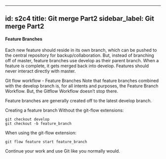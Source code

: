  ---
 id: s2c4
 title: Git merge Part2
 sidebar_label: Git merge Part2
 ---

#### Feature Branches

Each new feature should reside in its own branch, which can be pushed to the central repository for backup/collaboration.
But, instead of branching off of master, feature branches use develop as their parent branch.
When a feature is complete, it gets merged back into develop.
Features should never interact directly with master.




Git flow workflow - Feature Branches
Note that feature branches combined with the develop branch is, for all intents and purposes, the Feature Branch Workflow.
But, the Gitflow Workflow doesn’t stop there.

Feature branches are generally created off to the latest develop branch.

Creating a feature branch
Without the git-flow extensions:

```
git checkout develop
git checkout -b feature_branch
```

When using the git-flow extension:

```
git flow feature start feature_branch
```

Continue your work and use Git like you normally would.
